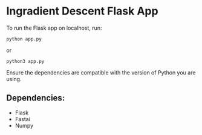 # Ingradient Descent Flask App

To run the Flask app on localhost, run:

`python app.py`

or

`python3 app.py`

Ensure the dependencies are compatible with the version of Python you are using.


## Dependencies:

- Flask
- Fastai
- Numpy

